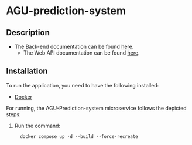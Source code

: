 # AGU-prediction-system

## Description

- The Back-end documentation can be found [here](code/jvm/README.md).
    - The Web API documentation can be found [here](code/jvm/API-doc.md).

## Installation

To run the application, you need to have the following installed:

- [Docker](https://www.docker.com/)

For running, the AGU-Prediction-system microservice follows the depicted steps:

1. Run the command:
    ```shell
      docker compose up -d --build --force-recreate
    ```
   
